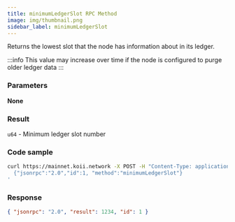 ```yaml
---
title: minimumLedgerSlot RPC Method
image: img/thumbnail.png
sidebar_label: minimumLedgerSlot
---
```


Returns the lowest slot that the node has information about in its ledger.

:::info
This value may increase over time if the node is configured to purge older ledger data
:::

### Parameters

**None**

### Result

`u64` - Minimum ledger slot number

### Code sample

```sh
curl https://mainnet.koii.network -X POST -H "Content-Type: application/json" -d '
  {"jsonrpc":"2.0","id":1, "method":"minimumLedgerSlot"}
'
```


### Response

```json
{ "jsonrpc": "2.0", "result": 1234, "id": 1 }
```
